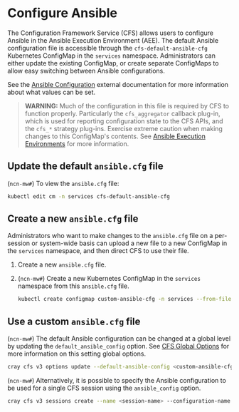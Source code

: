 # Configure Ansible

The Configuration Framework Service \(CFS\) allows users to configure Ansible in the Ansible Execution Environment \(AEE\).
The default Ansible configuration file is accessible through the `cfs-default-ansible-cfg` Kubernetes ConfigMap in the `services` namespace.
Administrators can either update the existing ConfigMap, or create separate ConfigMaps to allow easy switching between Ansible configurations.

See the [Ansible Configuration](https://docs.ansible.com/ansible/latest/installation_guide/intro_configuration.html) external documentation for more information about what values can be set.

> **WARNING:** Much of the configuration in this file is required by CFS to function properly.
> Particularly the `cfs_aggregator` callback plug-in, which is used for reporting configuration state to the CFS APIs, and the `cfs_*` strategy plug-ins.
> Exercise extreme caution when making changes to this ConfigMap's contents.
> See [Ansible Execution Environments](Ansible_Execution_Environments.md) for more information.

## Update the default `ansible.cfg` file

(`ncn-mw#`) To view the `ansible.cfg` file:

```bash
kubectl edit cm -n services cfs-default-ansible-cfg
```

## Create a new `ansible.cfg` file

Administrators who want to make changes to the `ansible.cfg` file on a per-session or system-wide basis can upload a new file to a new ConfigMap in the `services` namespace, and then direct CFS to use their file.

1. Create a new `ansible.cfg` file.

1. (`ncn-mw#`) Create a new Kubernetes ConfigMap in the `services` namespace from this `ansible.cfg` file.

    ```bash
    kubectl create configmap custom-ansible-cfg -n services --from-file=ansible.cfg
    ```

## Use a custom `ansible.cfg` file

(`ncn-mw#`) The default Ansible configuration can be changed at a global level by updating the `default_ansible_config` option.
See [CFS Global Options](CFS_Global_Options.md) for more information on this setting global options.

```bash
cray cfs v3 options update --default-ansible-config <custom-ansible-cfg>
```

(`ncn-mw#`) Alternatively, it is possible to specify the Ansible configuration to be used for a single CFS session using the `ansible_config` option.

 ```bash
cray cfs v3 sessions create --name <session-name> --configuration-name <config-name> --ansible-config <custom-ansible-cfg>
```
